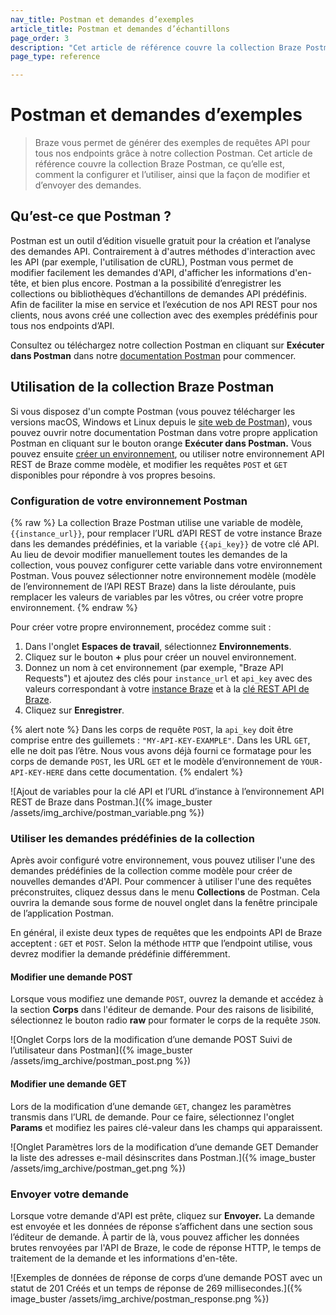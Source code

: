 ```yaml
---
nav_title: Postman et demandes d’exemples
article_title: Postman et demandes d’échantillons
page_order: 3
description: "Cet article de référence couvre la collection Braze Postman, ce qu’elle est, comment la configurer et l’utiliser, ainsi que la façon de modifier et d’envoyer des demandes."
page_type: reference

---
```


# Postman et demandes d’exemples

> Braze vous permet de générer des exemples de requêtes API pour tous nos endpoints grâce à notre collection Postman. Cet article de référence couvre la collection Braze Postman, ce qu’elle est, comment la configurer et l’utiliser, ainsi que la façon de modifier et d’envoyer des demandes.

## Qu’est-ce que Postman ?

Postman est un outil d’édition visuelle gratuit pour la création et l’analyse des demandes API. Contrairement à d'autres méthodes d'interaction avec les API (par exemple, l'utilisation de cURL), Postman vous permet de modifier facilement les demandes d'API, d'afficher les informations d'en-tête, et bien plus encore. Postman a la possibilité d’enregistrer les collections ou bibliothèques d’échantillons de demandes API prédéfinis. Afin de faciliter la mise en service et l’exécution de nos API REST pour nos clients, nous avons créé une collection avec des exemples prédéfinis pour tous nos endpoints d’API.

Consultez ou téléchargez notre collection Postman en cliquant sur **Exécuter dans Postman** dans notre [documentation Postman](https://documenter.getpostman.com/view/4689407/SVYrsdsG?version=latest#intro) pour commencer.

## Utilisation de la collection Braze Postman

Si vous disposez d'un compte Postman (vous pouvez télécharger les versions macOS, Windows et Linux depuis le [site web de Postman](https://www.getpostman.com)), vous pouvez ouvrir notre documentation Postman dans votre propre application Postman en cliquant sur le bouton orange **Exécuter dans Postman.**  Vous pouvez ensuite [créer un environnement](#setting-up-your-postman-environment), ou utiliser notre environnement API REST de Braze comme modèle, et modifier les requêtes `POST` et `GET` disponibles pour répondre à vos propres besoins.

### Configuration de votre environnement Postman

{% raw %}
La collection Braze Postman utilise une variable de modèle, `{{instance_url}}`, pour remplacer l’URL d’API REST de votre instance Braze dans les demandes prédéfinies, et la variable `{{api_key}}` de votre clé API. Au lieu de devoir modifier manuellement toutes les demandes de la collection, vous pouvez configurer cette variable dans votre environnement Postman. Vous pouvez sélectionner notre environnement modèle (modèle de l’environnement de l’API REST Braze) dans la liste déroulante, puis remplacer les valeurs de variables par les vôtres, ou créer votre propre environnement.
{% endraw %}

Pour créer votre propre environnement, procédez comme suit :

1. Dans l'onglet **Espaces de travail**, sélectionnez **Environnements**.
2. Cliquez sur le bouton **+** plus pour créer un nouvel environnement.
3. Donnez un nom à cet environnement (par exemple, "Braze API Requests") et ajoutez des clés pour `instance_url` et `api_key` avec des valeurs correspondant à votre [instance Braze]({{site.baseurl}}/developer_guide/rest_api/basics/#endpoints) et à la [clé REST API de Braze]({{site.baseurl}}/api/api_key/).
4. Cliquez sur **Enregistrer**.

{% alert note %}
Dans les corps de requête `POST`, la `api_key` doit être comprise entre des guillemets : `"MY-API-KEY-EXAMPLE"`. Dans les URL `GET`, elle ne doit pas l’être. Nous vous avons déjà fourni ce formatage pour les corps de demande `POST`, les URL `GET` et le modèle d’environnement de `YOUR-API-KEY-HERE` dans cette documentation.
{% endalert %}

![Ajout de variables pour la clé API et l’URL d’instance à l’environnement API REST de Braze dans Postman.]({% image_buster /assets/img_archive/postman_variable.png %})

### Utiliser les demandes prédéfinies de la collection

Après avoir configuré votre environnement, vous pouvez utiliser l'une des demandes prédéfinies de la collection comme modèle pour créer de nouvelles demandes d'API. Pour commencer à utiliser l'une des requêtes préconstruites, cliquez dessus dans le menu **Collections** de Postman. Cela ouvrira la demande sous forme de nouvel onglet dans la fenêtre principale de l’application Postman.

En général, il existe deux types de requêtes que les endpoints API de Braze acceptent : `GET` et `POST`. Selon la méthode `HTTP` que l’endpoint utilise, vous devrez modifier la demande prédéfinie différemment.

#### Modifier une demande POST

Lorsque vous modifiez une demande `POST`, ouvrez la demande et accédez à la section **Corps** dans l'éditeur de demande. Pour des raisons de lisibilité, sélectionnez le bouton radio **raw** pour formater le corps de la requête `JSON`.

![Onglet Corps lors de la modification d’une demande POST Suivi de l’utilisateur dans Postman]({% image_buster /assets/img_archive/postman_post.png %})

#### Modifier une demande GET

Lors de la modification d’une demande `GET`, changez les paramètres transmis dans l’URL de demande. Pour ce faire, sélectionnez l'onglet **Params** et modifiez les paires clé-valeur dans les champs qui apparaissent.

![Onglet Paramètres lors de la modification d’une demande GET Demander la liste des adresses e-mail désinscrites dans Postman.]({% image_buster /assets/img_archive/postman_get.png %})

### Envoyer votre demande

Lorsque votre demande d'API est prête, cliquez sur **Envoyer.** La demande est envoyée et les données de réponse s’affichent dans une section sous l’éditeur de demande. À partir de là, vous pouvez afficher les données brutes renvoyées par l'API de Braze, le code de réponse HTTP, le temps de traitement de la demande et les informations d'en-tête.

![Exemples de données de réponse de corps d’une demande POST avec un statut de 201 Créés et un temps de réponse de 269 millisecondes.]({% image_buster /assets/img_archive/postman_response.png %})

